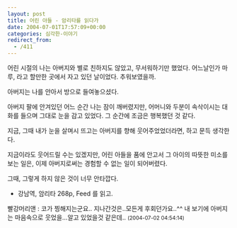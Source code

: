 ```yaml
---
layout: post
title: 어린 아들 - 암리타를 읽다가
date: 2004-07-01T17:57:09+00:00
categories: 심각한-이야기
redirect_from:
  - /411
---
```


어린 시절의 나는 아버지와 별로 친하지도 않았고, 무서워하기만 했었다. 어느날인가 마루, 라고 할만한 곳에서 자고 있던 날이었다. 추워보였을까.

아버지는 나를 안아서 방으로 들여놓으셨다.

아버지 팔에 안겨있던 어느 순간 나는 잠이 깨버렸지만, 어머니와 두분이 속삭이시는 대화를 들으며 그대로 눈을 감고 있었다. 그 순간에 조금은 행복했던 것 같다.

지금, 그때 내가 눈을 살며시 뜨고는 아버지를 향해 웃어주었었더라면, 하고 문득 생각한다.

지금이라도 웃어드릴 수는 있겠지만, 어린 아들을 품에 안고서 그 아이의 따뜻한 미소를 보는 일은, 이제 아버지로써는 경험할 수 없는 일이 되어버렸다.

그때, 그렇게 하지 않은 것이 너무 안타깝다.

<ul>

<li>강남역, 암리타 268p, Feed 를 읽고.</li>

</ul>
<div id=comments>
<div class=comment>
<!--- cmt:766 --->
<!--- mail: --->
<!--- parent:0 --->
빨강머리앤 : 
코가 찡해지는군요..
지나간것은..모든게 후회던가요..^^
내 보기에 아버지는 마음속으로 웃었을...알고 있었을것 같은데..
 <small>(2004-07-02 04:54:14)</small>
</div>
</div>

